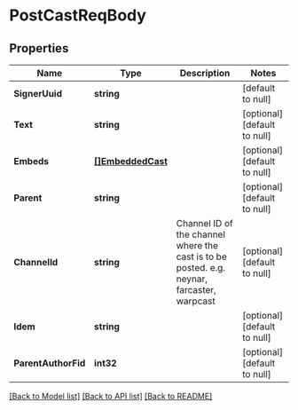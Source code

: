 # PostCastReqBody

## Properties
Name | Type | Description | Notes
------------ | ------------- | ------------- | -------------
**SignerUuid** | **string** |  | [default to null]
**Text** | **string** |  | [optional] [default to null]
**Embeds** | [**[]EmbeddedCast**](EmbeddedCast.md) |  | [optional] [default to null]
**Parent** | **string** |  | [optional] [default to null]
**ChannelId** | **string** | Channel ID of the channel where the cast is to be posted. e.g. neynar, farcaster, warpcast | [optional] [default to null]
**Idem** | **string** |  | [optional] [default to null]
**ParentAuthorFid** | **int32** |  | [optional] [default to null]

[[Back to Model list]](../README.md#documentation-for-models) [[Back to API list]](../README.md#documentation-for-api-endpoints) [[Back to README]](../README.md)

